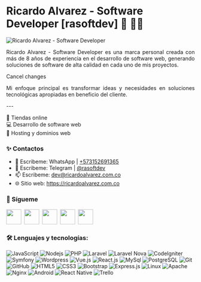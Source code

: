 # Ricardo Alvarez - Software Developer [rasoftdev] 👋 👨‍💻

<img src="https://ricardoalvarez.com.co/assets/images/site/bannerGit2.png" alt="Ricardo Alvarez - Software Developer">

<p align="justify">
Ricardo Alvarez - Software Developer es una marca personal creada con más de 8 años de experiencia en el desarrollo de software web, generando soluciones de software de alta calidad en cada uno de mis proyectos.</p>Cancel changes
<p align="justify">
Mi enfoque principal es transformar ideas y necesidades en soluciones tecnológicas apropiadas en beneficio del cliente.
</p>
<p>
---

🛒 Tiendas online<br>
💻 Desarrollo de software web<br>
💽 Hosting y dominios web<br>
</p>

  
### ✨ Contactos

-   🚀 Escribeme: WhatsApp | [+573152691365](https://api.whatsapp.com/send?phone=573152691365)
-   🚀 Escribeme: Telegram | [@rasoftdev](https://t.me/rasoftdev)
-   📫 Escribeme: dev@ricardoalvarez.com.co
-   🌐 Sitio web: https://ricardoalvarez.com.co

### 🚀 Sígueme

<a href="https://instagram.com/rasoftdev" target="_blank"><img width="40" src="https://github.com/gauravghongde/social-icons/blob/master/SVG/Color/Instagram.svg"></a>&nbsp; 
<a href="https://facebook.com/rasoftdev" target="_blank"><img width="40" src="https://github.com/gauravghongde/social-icons/blob/master/SVG/Color/Facebook.svg"></a>&nbsp; 
<a href="https://twitter.com/rasoftdev" target="_blank"><img width="40" src="https://github.com/gauravghongde/social-icons/blob/master/SVG/Color/Twitter.svg"></a>&nbsp;
<a href="https://www.tiktok.com/@rasoftdev" target="_blank"><img width="40" src="https://github.com/gauravghongde/social-icons/blob/master/SVG/Color/Tik%20Tok.svg"></a>&nbsp;
<a href="https://www.linkedin.com/in/yoricardoalvarez" target="_blank"><img width="40" src="https://github.com/gauravghongde/social-icons/blob/master/SVG/Color/LinkedIN.svg"></a> 

### 🛠️ Lenguajes y tecnologías:

![JavaScript](https://img.shields.io/badge/-JavaScript-black?style=flat-square&logo=javascript)
![Nodejs](https://img.shields.io/badge/-Nodejs-black?style=flat-square&logo=Node.js)
![PHP](https://img.shields.io/badge/-PHP-black?style=flat-square&logo=PHP)
![Laravel](https://img.shields.io/badge/-Laravel-black?style=flat-square&logo=Laravel)
![Laravel Nova](https://img.shields.io/badge/-Laravel%20Nova-black?style=flat-square&logo=laravelnova)
![CodeIgniter](https://img.shields.io/badge/-codeigniter-black?style=flat-square&logo=codeigniter)
![Symfony](https://img.shields.io/badge/-symfony-black?style=flat-square&logo=symfony)
![Wordpress](https://img.shields.io/badge/-Wordpress-black?style=flat-square&logo=wordpress)
![Vue.js](https://img.shields.io/badge/-Vue.js-black?style=flat-square&logo=Vue.js)
![React.js](https://img.shields.io/badge/-React-black?style=flat-square&logo=React)
![MySql](https://img.shields.io/badge/-MySql-black?style=flat-square&logo=mysql)
![PostgreSQL](https://img.shields.io/badge/-PostgreSQL-black?style=flat-square&logo=PostgreSQL)
![Git](https://img.shields.io/badge/-Git-black?style=flat-square&logo=git)
![GitHub](https://img.shields.io/badge/-GitHub-black?style=flat-square&logo=github)
![HTML5](https://img.shields.io/badge/-HTML5-black?style=flat-square&logo=html5&logoColor=white)
![CSS3](https://img.shields.io/badge/-CSS3-black?style=flat-square&logo=css3)
![Bootstrap](https://img.shields.io/badge/-Bootstrap-black?style=flat-square&logo=bootstrap)
![Express.js](https://img.shields.io/badge/-Express-black?style=flat-square&logo=express)
![Linux](https://img.shields.io/badge/-Linux-black?style=flat-square&logo=linux)
![Apache](https://img.shields.io/badge/-Apache-black?style=flat-square&logo=apache)
![Nginx](https://img.shields.io/badge/-Nginx-black?style=flat-square&logo=nginx)
![Android](https://img.shields.io/badge/-Android-black?style=flat-square&logo=android)
![React Native](https://img.shields.io/badge/-React%20Native-black?style=flat-square&logo=react)
![Trello](https://img.shields.io/badge/-Trello-black?style=flat-square&logo=trello)
